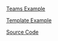 
[Teams Example](./wh-teams.html)

[Template Example](./wh-templates.html)

[Source Code](https://github.com/Stahls/wh-example)

